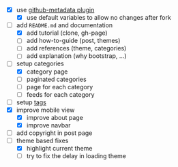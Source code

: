- [x] use [github-metadata plugin](https://github.com/jekyll/github-metadata)
    - [x] use default variables to allow no changes after fork
- [ ] add `README.md` and documentation
    - [x] add tutorial (clone, gh-page)
    - [ ] add how-to-guide (post, themes) 
    - [ ] add references (theme, categories) 
    - [ ] add explanation (why bootstrap, ...)
- [ ] setup categories
    - [x] category page 
    - [ ] paginated categories 
    - [ ] page for each category 
    - [ ] feeds for each category
- [ ] setup [ tags ](http://longqian.me/2017/02/09/github-jekyll-tag/)
- [x] improve mobile view 
    - [x] improve about page
    - [x] improve navbar
- [ ] add copyright in post page
- [ ] theme based fixes
    - [x] highlight current theme
    - [ ] try to fix the delay in loading theme